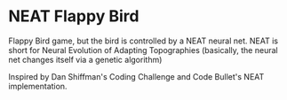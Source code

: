 # NEAT Flappy Bird
Flappy Bird game, but the bird is controlled by a NEAT neural net.
NEAT is short for Neural Evolution of Adapting Topographies (basically, the neural net changes itself via a genetic algorithm)

Inspired by Dan Shiffman's Coding Challenge and Code Bullet's NEAT implementation.
